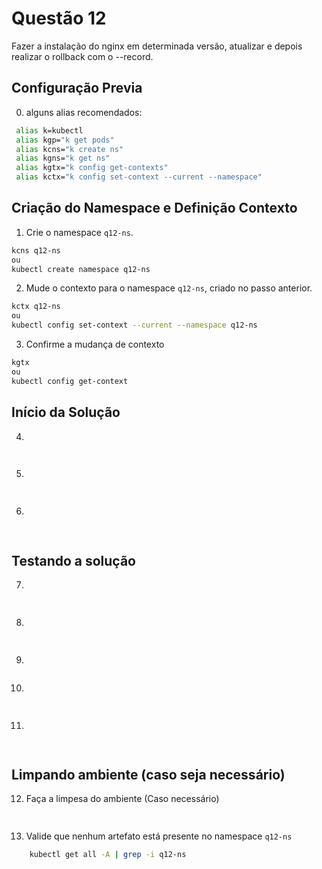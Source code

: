 # Questão 12

Fazer a instalação do nginx em determinada versão, atualizar e depois realizar o rollback com o --record.

## Configuração Previa
0. alguns alias recomendados:
```bash
 alias k=kubectl
 alias kgp="k get pods"
 alias kcns="k create ns"
 alias kgns="k get ns"
 alias kgtx="k config get-contexts"
 alias kctx="k config set-context --current --namespace"
```

## Criação do Namespace e Definição Contexto 
1. Crie o namespace `q12-ns`.
```bash
kcns q12-ns
ou
kubectl create namespace q12-ns
```
2. Mude o contexto para o namespace `q12-ns`, criado no passo anterior.
```bash
kctx q12-ns
ou
kubectl config set-context --current --namespace q12-ns
```
3. Confirme a mudança de contexto
```bash
kgtx
ou
kubectl config get-context
```

## Início da Solução
4. 
```bash
    
```
5. 
```bash
    
```
6. 
```bash
   
```

## Testando a solução
7. 
```bash
    
```
8. 
```bash
    
```   
9. 
```bash

```
10. 
```bash
    
```
11. 
```bash
   
```

## Limpando ambiente (caso seja necessário)
12. Faça a limpesa do ambiente (Caso necessário)
```bash
     
```
13. Valide que nenhum artefato está presente no namespace `q12-ns`
```bash
    kubectl get all -A | grep -i q12-ns
```